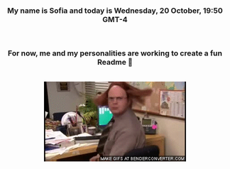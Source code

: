 


<div align="center">
<h3 >My name is Sofia and today is Wednesday, 20 October, 19:50 GMT-4</h3><br>
<h3 >For now, me and my personalities are working to create a fun Readme 👋
</h3><br>
<img src='img/dwight.gif' alt='working...'/>
</div>
